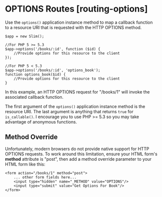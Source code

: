 # OPTIONS Routes [routing-options] #

Use the `options()` application instance method to map a callback function to a resource URI that is requested with the HTTP OPTIONS method.

    $app = new Slim();

    //For PHP 5 >= 5.3
    $app->options('/books/:id', function ($id) {
        //Provide options for this resource to the client
    });

    //For PHP 5 < 5.3
    $app->options('/books/:id', 'options_book');
    function options_book($id) {
        //Provide options for this resource to the client
    }

In this example, an HTTP OPTIONS request for "/books/1" will invoke the associated callback function.

The first argument of the `options()` application instance method is the resource URI. The last argument is anything that returns `true` for `is_callable()`. I encourage you to use PHP >= 5.3 so you may take advantage of anonymous functions.

## Method Override ##

Unfortunately, modern browsers do not provide native support for HTTP OPTIONS requests. To work around this limitation, ensure your HTML form's **method** attribute is "post", then add a method override parameter to your HTML form like this:

    <form action="/books/1" method="post">
        ... other form fields here...
        <input type="hidden" name="_METHOD" value="OPTIONS"/>
        <input type="submit" value="Get Options For Book"/>
    </form>